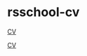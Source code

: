 # rsschool-cv
[CV](https://Turpalt1.github.io/rsschool-cv/cv "Резюме")


[CV](https://Turpalt1.github.io/rsschool-cv/ "Резюме")